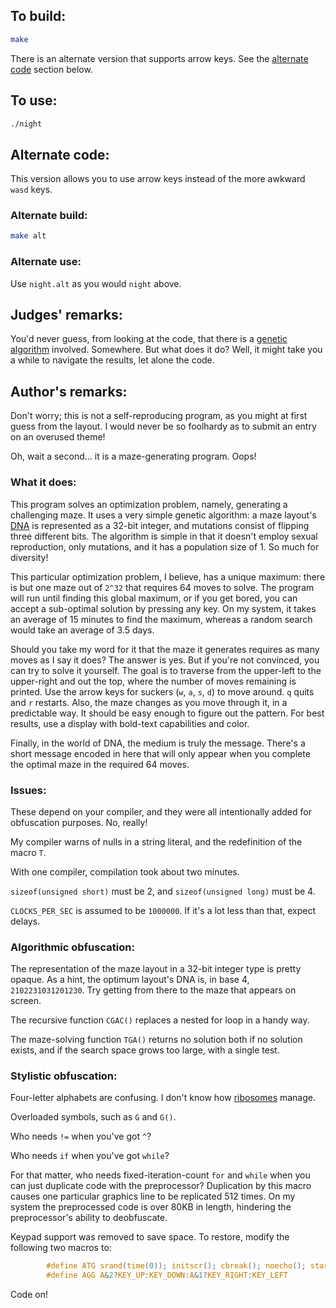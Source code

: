 ## To build:

```sh
make
```

There is an alternate version that supports arrow keys. See the [alternate
code](#alternate-code) section below.


## To use:

```sh
./night
```


## Alternate code:

This version allows you to use arrow keys instead of the more awkward `wasd`
keys.


### Alternate build:

```sh
make alt
```


### Alternate use:

Use `night.alt` as you would `night` above.


## Judges' remarks:

You'd never guess, from looking at the code, that there is a [genetic
algorithm](https://towardsdatascience.com/introduction-to-genetic-algorithms-including-example-code-e396e98d8bf3)
involved.  Somewhere.  But what does it do?  Well, it might take you a while to
navigate the results, let alone the code.


## Author's remarks:

Don't worry; this is not a self-reproducing program, as you might at
first guess from the layout. I would never be so foolhardy as to
submit an entry on an overused theme!

Oh, wait a second... it is a maze-generating program. Oops!


### What it does:

This program solves an optimization problem, namely, generating a challenging
maze. It uses a very simple genetic algorithm: a maze layout's
[DNA](https://en.wikipedia.org/wiki/DNA) is represented as a 32-bit integer, and
mutations consist of flipping three different bits. The algorithm is simple in
that it doesn't employ sexual reproduction, only mutations, and it has a
population size of 1. So much for diversity!

This particular optimization problem, I believe, has a unique maximum:
there is but one maze out of `2^32` that requires 64 moves to solve. The
program will run until finding this global maximum, or if you get
bored, you can accept a sub-optimal solution by pressing any key. On
my system, it takes an average of 15 minutes to find the maximum,
whereas a random search would take an average of 3.5 days.

Should you take my word for it that the maze it generates requires as many moves
as I say it does? The answer is yes. But if you're not convinced, you can try to
solve it yourself. The goal is to traverse from the upper-left to the
upper-right and out the top, where the number of moves remaining is printed. Use
the arrow keys for suckers (`w`, `a`, `s`, `d`) to move around. `q` quits and
`r` restarts. Also, the maze changes as you move through it, in a predictable
way. It should be easy enough to figure out the pattern. For best results, use a
display with bold-text capabilities and color.

Finally, in the world of DNA, the medium is truly the message. There's
a short message encoded in here that will only appear when you
complete the optimal maze in the required 64 moves.


### Issues:

These depend on your compiler, and they were all intentionally
added for obfuscation purposes. No, really!

My compiler warns of nulls in a string literal, and the redefinition
of the macro `T`.

With one compiler, compilation took about two minutes.

`sizeof(unsigned short)` must be 2, and `sizeof(unsigned long)` must be 4.

`CLOCKS_PER_SEC` is assumed to be `1000000`. If it's a lot less than that,
expect delays.


### Algorithmic obfuscation:

The representation of the maze layout in a 32-bit integer type is
pretty opaque. As a hint, the optimum layout's DNA is, in base 4,
`2102231031201230`. Try getting from there to the maze that appears on
screen.

The recursive function `CGAC()` replaces a nested for loop in a handy way.

The maze-solving function `TGA()` returns no solution both if no solution
exists, and if the search space grows too large, with a single test.


### Stylistic obfuscation:

Four-letter alphabets are confusing. I don't know how
[ribosomes](https://en.wikipedia.org/wiki/Ribosome) manage.

Overloaded symbols, such as `G` and `G()`.

Who needs `!=` when you've got `^`?

Who needs `if` when you've got `while`?

For that matter, who needs fixed-iteration-count `for` and `while` when you can
just duplicate code with the preprocessor? Duplication by this macro causes one
particular graphics line to be replicated 512 times. On my system the
preprocessed code is over 80KB in length, hindering the preprocessor's ability
to deobfuscate.

Keypad support was removed to save space. To restore, modify the
following two macros to:

```c
        #define ATG srand(time(0)); initscr(); cbreak(); noecho(); start_color(); keypad(stdscr,1);
        #define AGG A&2?KEY_UP:KEY_DOWN:A&1?KEY_RIGHT:KEY_LEFT
```

Code on!


<!--

    Copyright © 1984-2024 by Landon Curt Noll. All Rights Reserved.

    You are free to share and adapt this file under the terms of this license:

	Creative Commons Attribution-ShareAlike 4.0 International (CC BY-SA 4.0)

    For more information, see:

	https://creativecommons.org/licenses/by-sa/4.0/

-->
